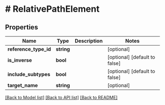 # # RelativePathElement

## Properties

Name | Type | Description | Notes
------------ | ------------- | ------------- | -------------
**reference_type_id** | **string** |  | [optional]
**is_inverse** | **bool** |  | [optional] [default to false]
**include_subtypes** | **bool** |  | [optional] [default to false]
**target_name** | **string** |  | [optional]

[[Back to Model list]](../../README.md#models) [[Back to API list]](../../README.md#endpoints) [[Back to README]](../../README.md)
